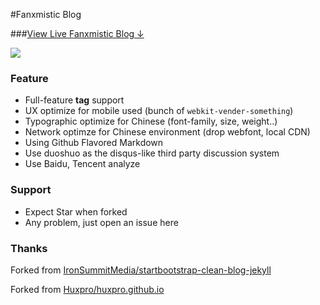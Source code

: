 #Fanxmistic Blog 

###[View Live Fanxmistic Blog &darr;](http://fanxmistic.github.io)

![](http://rawtj.photo.store.qq.com/psb?/V13QRhPr10nOy6/dYI6moNI3OWS20ENmaEskTHoG5eXEi5NXnmmNwBHoy8!/r/dIgBAAAAAAAA)


### Feature

- Full-feature **tag** support
- UX optimize for mobile used (bunch of `webkit-vender-something`)
- Typographic optimize for Chinese (font-family, size, weight..)
- Network optimze for Chinese environment (drop webfont, local CDN)
- Using Github Flavored Markdown
- Use duoshuo as the disqus-like third party discussion system
- Use Baidu, Tencent analyze

### Support

- Expect Star when forked
- Any problem, just open an issue here



### Thanks

Forked from [IronSummitMedia/startbootstrap-clean-blog-jekyll](https://github.com/IronSummitMedia/startbootstrap-clean-blog-jekyll)

Forked from [Huxpro/huxpro.github.io](https://github.com/Huxpro/huxpro.github.io)
